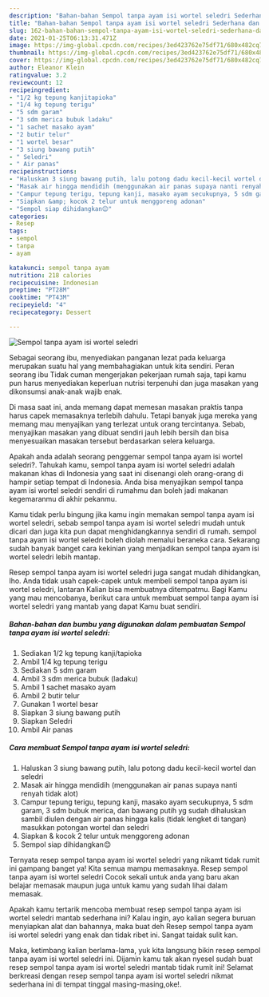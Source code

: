```yaml
---
description: "Bahan-bahan Sempol tanpa ayam isi wortel seledri Sederhana dan Mudah Dibuat"
title: "Bahan-bahan Sempol tanpa ayam isi wortel seledri Sederhana dan Mudah Dibuat"
slug: 162-bahan-bahan-sempol-tanpa-ayam-isi-wortel-seledri-sederhana-dan-mudah-dibuat
date: 2021-01-25T06:13:31.471Z
image: https://img-global.cpcdn.com/recipes/3ed423762e75df71/680x482cq70/sempol-tanpa-ayam-isi-wortel-seledri-foto-resep-utama.jpg
thumbnail: https://img-global.cpcdn.com/recipes/3ed423762e75df71/680x482cq70/sempol-tanpa-ayam-isi-wortel-seledri-foto-resep-utama.jpg
cover: https://img-global.cpcdn.com/recipes/3ed423762e75df71/680x482cq70/sempol-tanpa-ayam-isi-wortel-seledri-foto-resep-utama.jpg
author: Eleanor Klein
ratingvalue: 3.2
reviewcount: 12
recipeingredient:
- "1/2 kg tepung kanjitapioka"
- "1/4 kg tepung terigu"
- "5 sdm garam"
- "3 sdm merica bubuk ladaku"
- "1 sachet masako ayam"
- "2 butir telur"
- "1 wortel besar"
- "3 siung bawang putih"
- " Seledri"
- " Air panas"
recipeinstructions:
- "Haluskan 3 siung bawang putih, lalu potong dadu kecil-kecil wortel dan seledri"
- "Masak air hingga mendidih (menggunakan air panas supaya nanti renyah tidak alot)"
- "Campur tepung terigu, tepung kanji, masako ayam secukupnya, 5 sdm garam, 3 sdm bubuk merica, dan bawang putih yg sudah dihaluskan sambil diulen dengan air panas hingga kalis (tidak lengket di tangan) masukkan potongan wortel dan seledri"
- "Siapkan &amp; kocok 2 telur untuk menggoreng adonan"
- "Sempol siap dihidangkan😊"
categories:
- Resep
tags:
- sempol
- tanpa
- ayam

katakunci: sempol tanpa ayam 
nutrition: 218 calories
recipecuisine: Indonesian
preptime: "PT28M"
cooktime: "PT43M"
recipeyield: "4"
recipecategory: Dessert

---
```



![Sempol tanpa ayam isi wortel seledri](https://img-global.cpcdn.com/recipes/3ed423762e75df71/680x482cq70/sempol-tanpa-ayam-isi-wortel-seledri-foto-resep-utama.jpg)

Sebagai seorang ibu, menyediakan panganan lezat pada keluarga merupakan suatu hal yang membahagiakan untuk kita sendiri. Peran seorang ibu Tidak cuman mengerjakan pekerjaan rumah saja, tapi kamu pun harus menyediakan keperluan nutrisi terpenuhi dan juga masakan yang dikonsumsi anak-anak wajib enak.

Di masa  saat ini, anda memang dapat memesan masakan praktis tanpa harus capek memasaknya terlebih dahulu. Tetapi banyak juga mereka yang memang mau menyajikan yang terlezat untuk orang tercintanya. Sebab, menyajikan masakan yang dibuat sendiri jauh lebih bersih dan bisa menyesuaikan masakan tersebut berdasarkan selera keluarga. 



Apakah anda adalah seorang penggemar sempol tanpa ayam isi wortel seledri?. Tahukah kamu, sempol tanpa ayam isi wortel seledri adalah makanan khas di Indonesia yang saat ini disenangi oleh orang-orang di hampir setiap tempat di Indonesia. Anda bisa menyajikan sempol tanpa ayam isi wortel seledri sendiri di rumahmu dan boleh jadi makanan kegemaranmu di akhir pekanmu.

Kamu tidak perlu bingung jika kamu ingin memakan sempol tanpa ayam isi wortel seledri, sebab sempol tanpa ayam isi wortel seledri mudah untuk dicari dan juga kita pun dapat menghidangkannya sendiri di rumah. sempol tanpa ayam isi wortel seledri boleh diolah memalui beraneka cara. Sekarang sudah banyak banget cara kekinian yang menjadikan sempol tanpa ayam isi wortel seledri lebih mantap.

Resep sempol tanpa ayam isi wortel seledri juga sangat mudah dihidangkan, lho. Anda tidak usah capek-capek untuk membeli sempol tanpa ayam isi wortel seledri, lantaran Kalian bisa membuatnya ditempatmu. Bagi Kamu yang mau mencobanya, berikut cara untuk membuat sempol tanpa ayam isi wortel seledri yang mantab yang dapat Kamu buat sendiri.

<!--inarticleads1-->

##### Bahan-bahan dan bumbu yang digunakan dalam pembuatan Sempol tanpa ayam isi wortel seledri:

1. Sediakan 1/2 kg tepung kanji/tapioka
1. Ambil 1/4 kg tepung terigu
1. Sediakan 5 sdm garam
1. Ambil 3 sdm merica bubuk (ladaku)
1. Ambil 1 sachet masako ayam
1. Ambil 2 butir telur
1. Gunakan 1 wortel besar
1. Siapkan 3 siung bawang putih
1. Siapkan  Seledri
1. Ambil  Air panas




<!--inarticleads2-->

##### Cara membuat Sempol tanpa ayam isi wortel seledri:

1. Haluskan 3 siung bawang putih, lalu potong dadu kecil-kecil wortel dan seledri
1. Masak air hingga mendidih (menggunakan air panas supaya nanti renyah tidak alot)
1. Campur tepung terigu, tepung kanji, masako ayam secukupnya, 5 sdm garam, 3 sdm bubuk merica, dan bawang putih yg sudah dihaluskan sambil diulen dengan air panas hingga kalis (tidak lengket di tangan) masukkan potongan wortel dan seledri
1. Siapkan &amp; kocok 2 telur untuk menggoreng adonan
1. Sempol siap dihidangkan😊




Ternyata resep sempol tanpa ayam isi wortel seledri yang nikamt tidak rumit ini gampang banget ya! Kita semua mampu memasaknya. Resep sempol tanpa ayam isi wortel seledri Cocok sekali untuk anda yang baru akan belajar memasak maupun juga untuk kamu yang sudah lihai dalam memasak.

Apakah kamu tertarik mencoba membuat resep sempol tanpa ayam isi wortel seledri mantab sederhana ini? Kalau ingin, ayo kalian segera buruan menyiapkan alat dan bahannya, maka buat deh Resep sempol tanpa ayam isi wortel seledri yang enak dan tidak ribet ini. Sangat taidak sulit kan. 

Maka, ketimbang kalian berlama-lama, yuk kita langsung bikin resep sempol tanpa ayam isi wortel seledri ini. Dijamin kamu tak akan nyesel sudah buat resep sempol tanpa ayam isi wortel seledri mantab tidak rumit ini! Selamat berkreasi dengan resep sempol tanpa ayam isi wortel seledri nikmat sederhana ini di tempat tinggal masing-masing,oke!.

